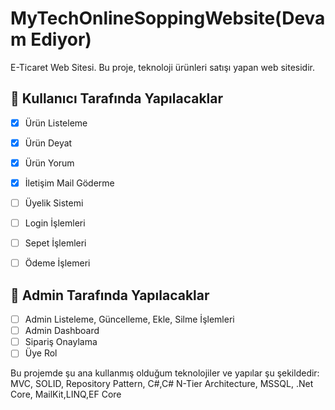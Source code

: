 # MyTechOnlineSoppingWebsite(Devam Ediyor)
E-Ticaret Web Sitesi. Bu proje, teknoloji ürünleri satışı yapan web sitesidir.
## 📌 Kullanıcı Tarafında Yapılacaklar
- [x] Ürün Listeleme
- [x] Ürün Deyat
- [x] Ürün Yorum
- [x] İletişim Mail Göderme
- [ ] Üyelik Sistemi
- [ ] Login İşlemleri
- [ ] Sepet İşlemleri
- [ ] Ödeme İşlemeri


## 📌 Admin Tarafında Yapılacaklar
- [ ] Admin Listeleme, Güncelleme, Ekle, Silme İşlemleri
- [ ] Admin Dashboard
- [ ] Sipariş Onaylama
- [ ] Üye Rol

Bu projemde şu ana kullanmış olduğum teknolojiler ve yapılar şu şekildedir: MVC, SOLID, Repository Pattern, C#,C# N-Tier Architecture, MSSQL, .Net Core, MailKit,LINQ,EF Core
